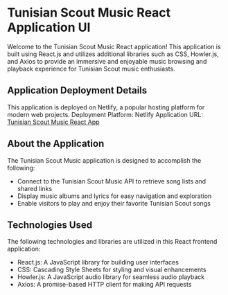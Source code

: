 # Tunisian Scout Music React Application UI
Welcome to the Tunisian Scout Music React  application! This application is built using React.js and utilizes additional libraries such as CSS, Howler.js, and Axios to provide an immersive and enjoyable music browsing and playback experience for Tunisian Scout music enthusiasts.
## Application Deployment Details
This application is deployed on Netlify, a popular hosting platform for modern web projects.
Deployment Platform: Netlify
Application URL: [Tunisian Scout Music React App](https://scout-music-player.netlify.app)
## About the Application
The Tunisian Scout Music application is designed to accomplish the following:

* Connect to the Tunisian Scout Music API to retrieve song lists and shared links
* Display music albums and lyrics for easy navigation and exploration
* Enable visitors to play and enjoy their favorite Tunisian Scout songs
## Technologies Used
The following technologies and libraries are utilized in this React frontend application:

* React.js: A JavaScript library for building user interfaces
* CSS: Cascading Style Sheets for styling and visual enhancements
* Howler.js: A JavaScript audio library for seamless audio playback
* Axios: A promise-based HTTP client for making API requests
